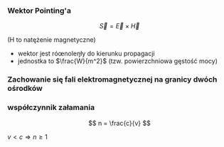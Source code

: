 ### Wektor Pointing'a

$$
\vec{S} = \vec{E} \times \vec{H}
$$

(H to natężenie magnetyczne)

- wektor jest róœnoleŋły do kierunku propagacji
- jednostka to $\frac{W}{m^2}$ (tzw. powierzchniowa gęstość mocy)

### Zachowanie się fali elektromagnetycznej na granicy dwóch ośrodków

### współczynnik załamania

$$
n = \frac{c}{v}
$$

$v < c  \Rightarrow n \geq 1$ 
